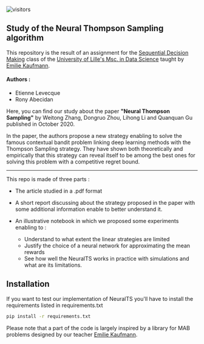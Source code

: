 ![visitors](https://visitor-badge.glitch.me/badge?page_id=RonyAbecidan.Neural-Thompson-Sampling)

## Study of the Neural Thompson Sampling algorithm

This repository is the result of an assignment for the [Sequential Decision Making](https://emiliekaufmann.github.io/SDM.html) class of the [University of Lille's Msc. in Data Science](https://www.univ-lille.fr/formations/fr-00020710/) taught by [Emilie Kaufmann](https://emiliekaufmann.github.io/).

#### Authors :
- Etienne Levecque
- Rony Abecidan

Here, you can find our study about the paper **"Neural Thompson Sampling"** by Weitong Zhang, Dongruo Zhou, Lihong Li and Quanquan Gu published in October 2020. 

In the paper, the authors propose a new strategy enabling to solve the famous contextual bandit problem linking deep learning methods with the Thompson Sampling strategy. They have shown both theoretically and empirically that this strategy can reveal itself to be among the best ones for solving this problem with a competitive regret bound.

***

This repo is made of three parts :

- The article studied in a .pdf format

- A short report discussing about the strategy proposed in the paper with some additional information enable to better understand it.

- An illustrative notebook in which we proposed some experiments enabling to :

    - Understand to what extent the linear strategies are limited
    - Justify the choice of a neural network for approximating the mean rewards
    - See how well the NeuralTS works in practice with simulations and what are its limitations.


## Installation

If you want to test our implementation of NeuralTS you'll have to install the requirements listed in requirements.txt

```bash
pip install -r requirements.txt
```

Please note that a part of the code is largely inspired by a library for MAB problems designed by our teacher [Emilie Kaufmann](http://chercheurs.lille.inria.fr/ekaufman/).
